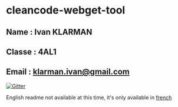 # cleancode-webget-tool

## Name : Ivan KLARMAN
## Classe : 4AL1
## Email : klarman.ivan@gmail.com

[![Gitter](https://badges.gitter.im/Join%20Chat.svg)](https://gitter.im/rhwy/cleancode-webget-tool?utm_source=badge&utm_medium=badge&utm_campaign=pr-badge&utm_content=badge)


English readme not available at this time, it's only available in [french](readme.fr.md)

